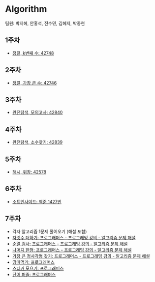 # Algorithm

팀원: 박지혜, 안홍석, 전수민, 김혜지, 박종현 

## 1주차

- [정렬, k번째 수: 42748](https://programmers.co.kr/learn/courses/30/lessons/42748)


## 2주차 

- [정렬, 가장 큰 수: 42746](https://programmers.co.kr/learn/courses/30/lessons/42746)

## 3주차

- [완전탐색, 모의고사: 42840](https://programmers.co.kr/learn/courses/30/lessons/42840?language=swift)

## 4주차

- [완전탐색, 소수찾기: 42839](https://programmers.co.kr/learn/courses/30/lessons/42839?language=swift)

## 5주차

- [해시, 위장: 42578](https://programmers.co.kr/learn/courses/30/lessons/42578?language=swift)

## 6주차

- [소트인사이드: 백준 1427번](https://www.acmicpc.net/problem/1427)

## 7주차

- 각자 알고리즘 1문제 풀어오기 (해설 포함)
- [자릿수 더하기: 프로그래머스 - 프로그래밍 강의 - 알고리즘 문제 해설](https://programmers.co.kr/learn/courses/18/lessons/1876)
- [순열 검사: 프로그래머스 - 프로그래밍 강의 - 알고리즘 문제 해설](https://programmers.co.kr/learn/courses/18/lessons/1877)
- [나머지 한점: 프로그래머스 - 프로그래밍 강의 - 알고리즘 문제 해설](https://programmers.co.kr/learn/courses/18/lessons/1878)
- [가장 큰 정사각형 찾기: 프로그래머스 - 프로그래밍 강의 - 알고리즘 문제 해설](https://programmers.co.kr/learn/courses/18/lessons/1879)
- [땅따먹기: 프로그래머스](https://programmers.co.kr/learn/courses/18/lessons/1880)
- [스티커 모으기: 프로그래머스](https://programmers.co.kr/learn/courses/18/lessons/1881)
- [단어 퍼즐: 프로그래머스](https://programmers.co.kr/learn/courses/18/lessons/1882)
